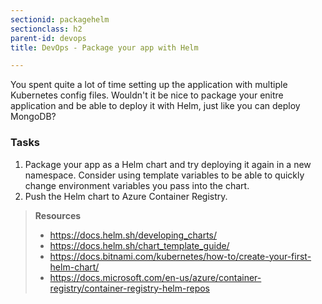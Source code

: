 ```yaml
---
sectionid: packagehelm
sectionclass: h2
parent-id: devops
title: DevOps - Package your app with Helm

---
```


You spent quite a lot of time setting up the application with multiple Kubernetes config files. Wouldn't it be nice to package your enitre application and be able to deploy it with Helm, just like you can deploy MongoDB?

### Tasks

1. Package your app as a Helm chart and try deploying it again in a new namespace. Consider using template variables to be able to quickly change environment variables you pass into the chart.
1. Push the Helm chart to Azure Container Registry.

> **Resources**
> * <https://docs.helm.sh/developing_charts/>
> * <https://docs.helm.sh/chart_template_guide/>
> * <https://docs.bitnami.com/kubernetes/how-to/create-your-first-helm-chart/>
> * <https://docs.microsoft.com/en-us/azure/container-registry/container-registry-helm-repos>